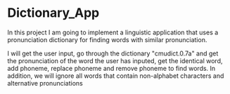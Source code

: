 # Dictionary_App

In this project I am going to implement a linguistic application that uses a pronunciation dictionary for finding words with similar pronunciation.

I will get the user input, go through the dictionary "cmudict.0.7a" and get the pronunciation of the word the user has inputed, get the identical word, add phoneme, replace phoneme and remove phoneme to find words. In addition, we will ignore all words that contain non-alphabet characters and alternative pronunciations
